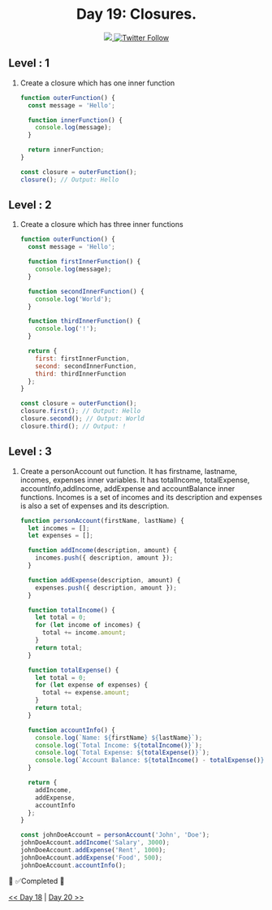 <div align="center">
  <h1> Day 19: Closures.</h1>
  <a class="header-badge" target="_blank" href="https://www.linkedin.com/in/manthan-ankolekar-597b07a8/">
  <img src="https://img.shields.io/badge/style--5eba00.svg?label=LinkedIn&logo=linkedin&style=social">
  </a>
  <a class="header-badge" target="_blank" href="https://twitter.com/manthan_ank">
  <img alt="Twitter Follow" src="https://img.shields.io/twitter/follow/manthan_ank?style=social">
  </a>
</div>

## Level : 1

1. Create a closure which has one inner function

    ```jsx
    function outerFunction() {
      const message = 'Hello';

      function innerFunction() {
        console.log(message);
      }

      return innerFunction;
    }

    const closure = outerFunction();
    closure(); // Output: Hello
    ```

## Level : 2

1. Create a closure which has three inner functions

    ```jsx
    function outerFunction() {
      const message = 'Hello';

      function firstInnerFunction() {
        console.log(message);
      }

      function secondInnerFunction() {
        console.log('World');
      }

      function thirdInnerFunction() {
        console.log('!');
      }

      return {
        first: firstInnerFunction,
        second: secondInnerFunction,
        third: thirdInnerFunction
      };
    }

    const closure = outerFunction();
    closure.first(); // Output: Hello
    closure.second(); // Output: World
    closure.third(); // Output: !
    ```

## Level : 3

1. Create a personAccount out function. It has firstname, lastname, incomes, expenses inner variables. It has totalIncome, totalExpense, accountInfo,addIncome, addExpense and accountBalance inner functions. Incomes is a set of incomes and its description and expenses is also a set of expenses and its description.

    ```jsx
    function personAccount(firstName, lastName) {
      let incomes = [];
      let expenses = [];

      function addIncome(description, amount) {
        incomes.push({ description, amount });
      }

      function addExpense(description, amount) {
        expenses.push({ description, amount });
      }

      function totalIncome() {
        let total = 0;
        for (let income of incomes) {
          total += income.amount;
        }
        return total;
      }

      function totalExpense() {
        let total = 0;
        for (let expense of expenses) {
          total += expense.amount;
        }
        return total;
      }

      function accountInfo() {
        console.log(`Name: ${firstName} ${lastName}`);
        console.log(`Total Income: ${totalIncome()}`);
        console.log(`Total Expense: ${totalExpense()}`);
        console.log(`Account Balance: ${totalIncome() - totalExpense()}`);
      }

      return {
        addIncome,
        addExpense,
        accountInfo
      };
    }

    const johnDoeAccount = personAccount('John', 'Doe');
    johnDoeAccount.addIncome('Salary', 3000);
    johnDoeAccount.addExpense('Rent', 1000);
    johnDoeAccount.addExpense('Food', 500);
    johnDoeAccount.accountInfo();
    ```

🎉 ✅Completed 🎉

[<< Day 18](/Day18/index.md) | [Day 20 >>](/Day20/index.md)
